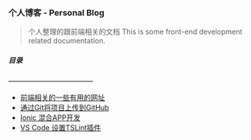 ### 个人博客 - Personal Blog

> 个人整理的跟前端相关的文档
> This is some front-end development related documentation.

##### 目录
————————————
* [前端相关的一些有用的网址](https://github.com/RayProjects/blog/issues/1)
* [通过Git将项目上传到GitHub](https://github.com/RayProjects/blog/issues/2)
* [Ionic 混合APP开发](https://github.com/RayProjects/blog/issues/3)
* [VS Code 设置TSLint插件](https://github.com/RayProjects/blog/issues/4)
